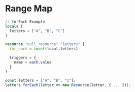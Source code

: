 # Range Map

```terraform
// forEach Example
locals {
  letters = ["A", "B", "C"]
}

resource "null_resource" "letters" {
  for_each = toset(local.letters)

  triggers = {
    name = each.value
  }
}
```


```typescript
const letters = ["A", "B", "C"];
letters.forEach(letter => new Resource(letter, { ... }));
```
